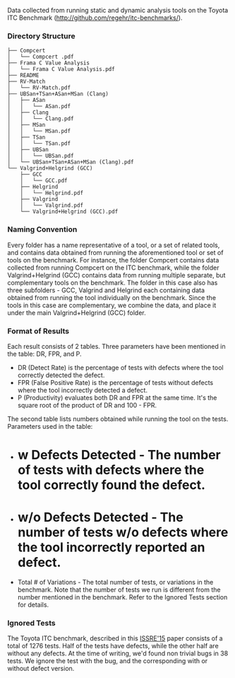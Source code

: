 Data collected from running static and dynamic analysis tools on the Toyota ITC Benchmark (http://github.com/regehr/itc-benchmarks/).

### Directory Structure
```
├── Compcert
│   └── Compcert .pdf
├── Frama C Value Analysis
│   └── Frama C Value Analysis.pdf
├── README
├── RV-Match
│   └── RV-Match.pdf
├── UBSan+TSan+ASan+MSan (Clang)
│   ├── ASan
│   │   └── ASan.pdf
│   ├── Clang
│   │   └── Clang.pdf
│   ├── MSan
│   │   └── MSan.pdf
│   ├── TSan
│   │   └── TSan.pdf
│   ├── UBSan
│   │   └── UBSan.pdf
│   └── UBSan+TSan+ASan+MSan (Clang).pdf
└── Valgrind+Helgrind (GCC)
    ├── GCC
    │   └── GCC.pdf
    ├── Helgrind
    │   └── Helgrind.pdf
    ├── Valgrind
    │   └── Valgrind.pdf
    └── Valgrind+Helgrind (GCC).pdf

```
### Naming Convention

Every folder has a name representative of a tool, or a set of related tools, and contains data obtained from running the aforementioned tool or set of tools on the benchmark. For instance, the folder Compcert contains data collected from  running Compcert on the ITC benchmark, while the folder Valgrind+Helgrind (GCC) contains data from running multiple separate, but complementary tools on the benchmark. The folder in this case also has three subfolders - GCC, Valgrind and Helgrind each containing data obtained from running the tool individually on the benchmark. Since the tools in this case are complementary, we combine the data, and place it under the main Valgrind+Helgrind (GCC) folder.

### Format of Results
Each result consists of 2 tables. Three parameters have been mentioned in the table: DR, FPR, and P.
* DR (Detect Rate) is the percentage of tests with defects where the tool correctly detected the defect.
* FPR (False Positive Rate) is the percentage of tests without defects where the tool incorrectly detected a defect.
* P (Productivity) evaluates both DR and FPR at the same time. It's the square root of the product of DR and 100 - FPR. 

The second table lists numbers obtained while running the tool on the tests. Parameters used in the table:
* # w Defects Detected - The number of tests with defects where the tool correctly found the defect.
* # w/o Defects Detected - The number of tests w/o defects where the tool incorrectly reported an defect.
* Total # of Variations - The total number of tests, or variations in the benchmark. Note that the number of tests we run is different from the number mentioned in the benchmark. Refer to the Ignored Tests section for details.  


### Ignored Tests

The Toyota ITC benchmark, described in this [ISSRE'15](https://www.researchgate.net/publication/283548090_Test_Suites_for_Benchmarks_of_Static_Analysis_Tools) paper consists of a total of 1276 tests. Half of the tests have defects, while the other half are without any defects. At the time of writing, we'd found non trivial bugs in 38 tests. We ignore the test with the bug, and the corresponding with or without defect version. 




